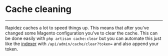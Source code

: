 # Cache cleaning

---

Rapidez caches a lot to speed things up. This means that after you've changed some Magento configuration you've to clear the cache. This can be done easily with `php artisan cache:clear` but you can automate this just like the [indexer](/{{route}}/{{version}}/indexer) with `/api/admin/cache/clear?token=` and also append your token.
